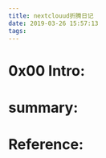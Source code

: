 ```yaml
---
title: nextclouud折腾日记
date: 2019-03-26 15:57:13
tags:
---
```


# 0x00 Intro:

# summary:

# Reference:


